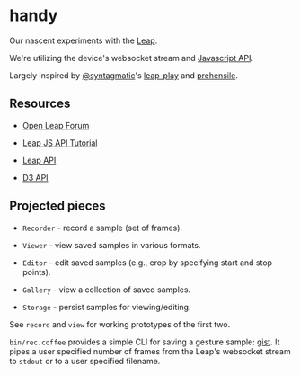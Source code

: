 handy
=====

Our nascent experiments with the [Leap](http://leapmotion.com).

We're utilizing the device's websocket stream and [Javascript API](https://github.com/leapmotion/leapjs).

Largely inspired by [@syntagmatic](https://github.com/syntagmatic)'s [leap-play](https://github.com/syntagmatic/leap-play) and [prehensile](https://github.com/syntagmatic/prehensile).


## Resources

* [Open Leap Forum](https://github.com/openleap)

* [Leap JS API Tutorial](https://developer.leapmotion.com/documentation/guide/Sample_JavaScript_Tutorial)

* [Leap API](https://developer.leapmotion.com/documentation/api/annotated)

* [D3 API](https://github.com/mbostock/d3/wiki/API-Reference)


## Projected pieces

- `Recorder` - record a sample (set of frames).

- `Viewer` - view saved samples in various formats.

- `Editor` - edit saved samples (e.g., crop by specifying start and stop points).

- `Gallery` - view a collection of saved samples.

- `Storage` - persist samples for viewing/editing.

See `record` and `view` for working prototypes of the first two.

`bin/rec.coffee` provides a simple CLI for saving a gesture sample: [gist](https://gist.github.com/joyrexus/5555728).  It pipes a user specified number of frames from the Leap's websocket stream to `stdout` or to a user specified filename.
